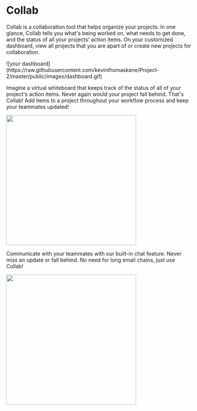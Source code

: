 # Collab

<p>Collab is a collaboration tool that helps organize your projects. In one glance, Collab
tells you what's being worked on, what needs to get done, and the status of all your projects' action items. On your customized dashboard, view all projects that you are apart of or create new projects for collaboration.
</p>
![your dashboard](https://raw.githubusercontent.com/kevinthomaskane/Project-2/master/public/images/dashboard.gif)
      

 <p>Imagine a virtual whiteboard that keeps track of the status of all of your project's action items.  Never again would your project fall behind. That's Collab! Add items to a project throughout your workflow
process and keep your teammates updated!</p>
<img src="images/todos.gif" width="350"/>
        

    

 <p class="about">Communicate with your teammates with our built-in chat feature. Never miss an update or fall behind. No need
 for long email chains, just use Collab!</p>  
  <img src="images/chat.gif" width="350"/> 
            
